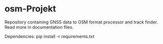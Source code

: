 # osm-Projekt
Repository containing GNSS data to OSM format processor and track finder. Read more in documentation files. 

Dependencies: pip install -r requirements.txt
